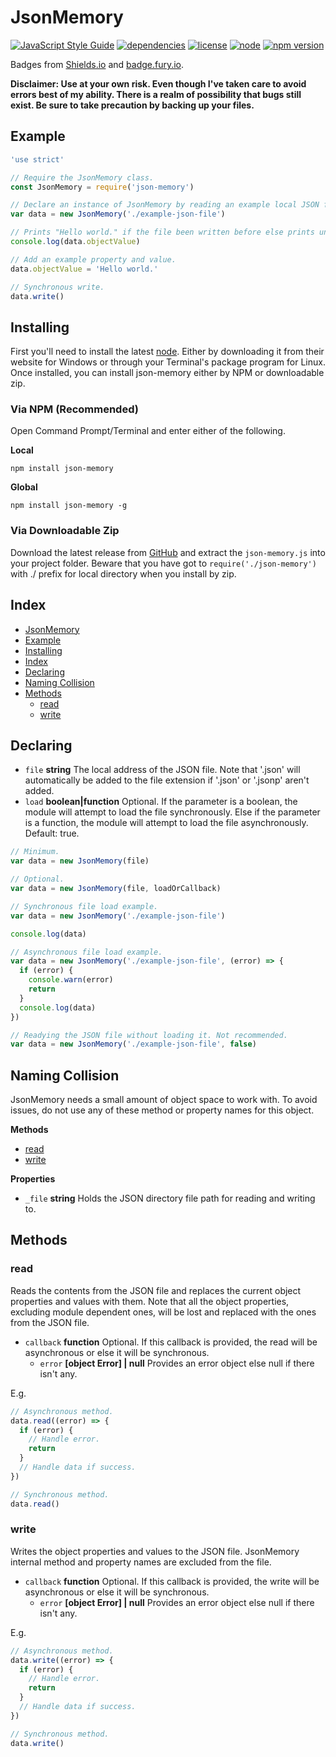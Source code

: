 # JsonMemory

[![JavaScript Style Guide](https://img.shields.io/badge/code_style-standard-brightgreen.svg)](https://standardjs.com)
[![dependencies](https://img.shields.io/badge/dependences-0-blue.svg)]()
[![license](https://img.shields.io/badge/license-MIT-blue.svg)](LICENSE)
[![node](https://img.shields.io/badge/node->%3D6.11.4-blue.svg)]()
[![npm version](https://badge.fury.io/js/json-memory.svg)](https://badge.fury.io/js/json-memory)

Badges from [Shields.io](http://shields.io) and [badge.fury.io](https://badge.fury.io).

**Disclaimer: Use at your own risk. Even though I've taken care to avoid errors best of my ability. There is a realm of possibility that bugs still exist. Be sure to take precaution by backing up your files.**

## Example

```javascript
'use strict'

// Require the JsonMemory class.
const JsonMemory = require('json-memory')

// Declare an instance of JsonMemory by reading an example local JSON file.
var data = new JsonMemory('./example-json-file')

// Prints "Hello world." if the file been written before else prints undefined.
console.log(data.objectValue)

// Add an example property and value.
data.objectValue = 'Hello world.'

// Synchronous write.
data.write()
```

## Installing

First you'll need to install the latest [node](https://nodejs.org/en/). Either by downloading it from their website for Windows or through your Terminal's package program for Linux. Once installed, you can install json-memory either by NPM or downloadable zip.

### Via NPM (Recommended)

Open Command Prompt/Terminal and enter either of the following.

**Local**

```npm install json-memory```

**Global**

```npm install json-memory -g```

### Via Downloadable Zip

Download the latest release from [GitHub](https://github.com/NightfallAlicorn/json-memory/releases) and extract the `json-memory.js` into your project folder. Beware that you have got to `require('./json-memory')` with ./ prefix for local directory when you install by zip.

## Index

* [JsonMemory](#jsonmemory)
* [Example](#example)
* [Installing](#installing)
* [Index](#index)
* [Declaring](#declaring)
* [Naming Collision](#naming-collision)
* [Methods](#methods)
   * [read](#read)
   * [write](#write)

## Declaring

* `file` **string** The local address of the JSON file. Note that '.json' will automatically be added to the file extension if '.json' or '.jsonp' aren't added.
* `load` **boolean|function** Optional. If the parameter is a boolean, the module will attempt to load the file synchronously. Else if the parameter is a function, the module will attempt to load the file asynchronously. Default: true.

```javascript
// Minimum.
var data = new JsonMemory(file)

// Optional.
var data = new JsonMemory(file, loadOrCallback)

// Synchronous file load example.
var data = new JsonMemory('./example-json-file')

console.log(data)

// Asynchronous file load example.
var data = new JsonMemory('./example-json-file', (error) => {
  if (error) {
    console.warn(error)
    return
  }
  console.log(data)
})

// Readying the JSON file without loading it. Not recommended.
var data = new JsonMemory('./example-json-file', false)
```

## Naming Collision

JsonMemory needs a small amount of object space to work with. To avoid issues, do not use any of these method or property names for this object.

**Methods**

* [read](#read)
* [write](#write)

**Properties**

* `_file` **string** Holds the JSON directory file path for reading and writing to.

## Methods

### read

Reads the contents from the JSON file and replaces the current object properties and values with them. Note that all the object properties, excluding module dependent ones, will be lost and replaced with the ones from the JSON file.

* `callback` **function** Optional. If this callback is provided, the read will be asynchronous or else it will be synchronous.
    * `error` **[object Error] | null** Provides an error object else null if there isn't any.

E.g.

```javascript
// Asynchronous method.
data.read((error) => {
  if (error) {
    // Handle error.
    return
  }
  // Handle data if success.
})

// Synchronous method.
data.read()
```

### write

Writes the object properties and values to the JSON file. JsonMemory internal method and property names are excluded from the file.

* `callback` **function** Optional. If this callback is provided, the write will be asynchronous or else it will be synchronous.
    * `error` **[object Error] | null** Provides an error object else null if there isn't any.

E.g.

```javascript
// Asynchronous method.
data.write((error) => {
  if (error) {
    // Handle error.
    return
  }
  // Handle data if success.
})

// Synchronous method.
data.write()
```